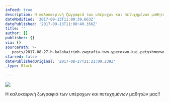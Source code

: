```yaml
---
inFeed: true
description: Η καλοκαιρινή ζωγραφιά των υπέροχων και πετυχημένων μαθητών μας!!
dateModified: '2017-09-13T11:00:39.663Z'
datePublished: '2017-09-13T11:00:40.356Z'
title: ''
author: []
publisher: {}
via: {}
sourcePath: >-
  _posts/2017-08-27-h-kalokairinh-zwgrafia-twn-yperoxwn-kai-petyxhmenwn-ma8htwn.md
starred: false
datePublishedOriginal: '2017-08-27T21:21:09.239Z'
_type: Blurb

---
```

![](https://the-grid-user-content.s3-us-west-2.amazonaws.com/c527611f-13c2-43ea-9b8a-9c10520c62c8.jpg)

Η καλοκαιρινή ζωγραφιά των υπέροχων και πετυχημένων μαθητών μας!!